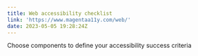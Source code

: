 ```yaml
---
title: Web accessibility checklist
link: 'https://www.magentaa11y.com/web/'
date: 2023-05-05 19:28:24Z
---
```


﻿Choose components to define your accessibility success criteria
